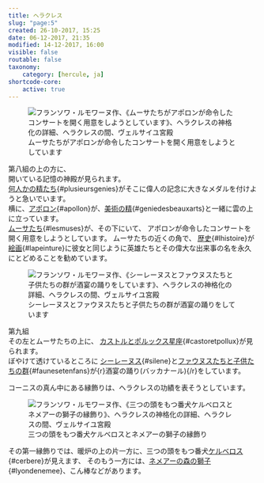 ```yaml
---
title: ヘラクレス
slug: "page:5"
created: 26-10-2017, 15:25
date: 06-12-2017, 21:35
modified: 14-12-2017, 16:00
visible: false
routable: false
taxonomy:
    category: [hercule, ja]
shortcode-core:
    active: true
---
```

<figure><picture>
<source 
sizes="(max-width: 767px) 98vw, (min-width: 959px) 50vw, 86vw"
srcset="
/user/sites/docs/pages/01.home/02.versailles/01.palais/01.hercule/05.hercule_5/hercule10-280.webp 280w,
/user/sites/docs/pages/01.home/02.versailles/01.palais/01.hercule/05.hercule_5/hercule10-380.webp 380w,
/user/sites/docs/pages/01.home/02.versailles/01.palais/01.hercule/05.hercule_5/hercule10-480.webp 480w,
/user/sites/docs/pages/01.home/02.versailles/01.palais/01.hercule/05.hercule_5/hercule10-640.webp 640w,
/user/sites/docs/pages/01.home/02.versailles/01.palais/01.hercule/05.hercule_5/hercule10-840.webp 840w,
/user/sites/docs/pages/01.home/02.versailles/01.palais/01.hercule/05.hercule_5/hercule10-1280.webp 1280w,
/user/sites/docs/pages/01.home/02.versailles/01.palais/01.hercule/05.hercule_5/hercule10-1600.webp 1600w,
/user/sites/docs/pages/01.home/02.versailles/01.palais/01.hercule/05.hercule_5/hercule10-1920.webp 1920w"
type="image/webp" />
<img src="/user/sites/docs/pages/01.home/02.versailles/01.palais/01.hercule/05.hercule_5/hercule10-640.jpg" alt="フランソワ・ルモワーヌ作、《ムーサたちがアポロンが命令したコンサートを開く用意をしようとしています》、ヘラクレスの神格化の詳細、ヘラクレスの間、ヴェルサイユ宮殿" title="フランソワ・ルモワーヌ作、《ムーサたちがアポロンが命令したコンサートを開く用意をしようとしています》、ヘラクレスの神格化の詳細、ヘラクレスの間、ヴェルサイユ宮殿" usemap="#img_hercule10"
sizes="(max-width: 767px) 98vw, (min-width: 959px) 50vw, 86vw"
srcset="
/user/sites/docs/pages/01.home/02.versailles/01.palais/01.hercule/05.hercule_5/hercule10-280.jpg 280w,
/user/sites/docs/pages/01.home/02.versailles/01.palais/01.hercule/05.hercule_5/hercule10-380.jpg 380w,
/user/sites/docs/pages/01.home/02.versailles/01.palais/01.hercule/05.hercule_5/hercule10-480.jpg 480w,
/user/sites/docs/pages/01.home/02.versailles/01.palais/01.hercule/05.hercule_5/hercule10-640.jpg 640w,
/user/sites/docs/pages/01.home/02.versailles/01.palais/01.hercule/05.hercule_5/hercule10-840.jpg 840w,
/user/sites/docs/pages/01.home/02.versailles/01.palais/01.hercule/05.hercule_5/hercule10-1280.jpg 1280w,
/user/sites/docs/pages/01.home/02.versailles/01.palais/01.hercule/05.hercule_5/hercule10-1600.jpg 1600w,
/user/sites/docs/pages/01.home/02.versailles/01.palais/01.hercule/05.hercule_5/hercule10-1920.jpg 1920w" />
</picture><figcaption>ムーサたちがアポロンが命令したコンサートを開く用意をしようとしています</figcaption><map name="img_hercule10" id="img_hercule10">
<area id="area_plusieursgenies" alt="何人かの精たち" title="何人かの精たち" href="#plusieursgenies" shape="poly" coords="82,220,84,215,88,210,84,205,84,203,89,209,91,204,94,210,92,223,94,225,102,222,103,211,106,211,109,210,110,204,115,209,121,208,123,199,119,198,118,195,119,193,120,197,125,196,124,188,138,185,138,196,137,202,139,206,144,205,145,209,148,212,155,213,159,219,164,217,167,210,171,217,177,230,182,228,180,221,182,223,187,219,182,213,178,213,181,207,177,202,178,200,182,203,184,196,182,193,180,192,181,186,175,181,169,187,167,176,160,175,160,179,154,178,149,178,152,176,151,169,143,175,141,174,142,168,141,162,131,164,129,172,133,180,138,184,124,188,117,188,110,190,108,194,106,191,107,187,106,181,100,184,96,191,96,198,103,198,96,197,92,186,86,186,85,179,82,177,84,168,85,159,89,158,85,157,80,171,77,173,78,170,76,166,69,167,67,176,61,178,60,185,67,190,67,198,68,204,73,208,76,217">
<area id="area_apollon" alt="アポロン" title="アポロン" href="#apollon" shape="poly" coords="201,293,207,299,223,296,230,303,237,303,242,307,254,316,258,329,260,337,276,345,274,351,278,358,296,362,289,353,285,341,288,334,292,322,289,309,303,298,299,293,292,296,284,302,281,292,278,285,278,277,284,278,291,277,298,271,300,264,295,256,286,252,271,262,273,259,269,252,261,243,246,240,243,236,238,228,243,224,235,207,235,219,228,218,230,229,229,233,218,225,211,234,214,241,205,245,208,254,218,255,223,262,230,266,240,269,237,278,228,281,223,287,217,289,214,285,206,287">
<area id="area_geniedesbeauxarts" alt="美術の精" title="美術の精" href="#geniedesbeauxarts" shape="poly" coords="289,333,293,338,301,334,301,328,299,328,305,327,311,333,310,339,303,339,306,343,317,344,322,347,323,356,323,363,331,369,332,376,335,377,340,385,342,374,334,365,331,355,328,344,324,342,323,336,333,340,340,347,351,349,351,342,347,341,334,331,336,328,342,330,360,325,359,319,340,315,328,316,321,321,321,323,316,322,320,313,313,302,302,304,303,313,299,319">
<area id="area_lesmuses" alt="ムーサたち" title="ムーサたち" href="#lesmuses" shape="poly" coords="11,421,56,422,46,429,75,432,75,420,108,423,108,432,148,435,126,456,133,460,156,451,177,456,178,464,158,492,204,487,229,512,265,538,285,536,277,526,283,512,284,475,308,466,329,472,332,484,348,493,359,477,364,465,351,441,343,438,344,429,353,430,373,420,381,410,412,421,419,429,429,432,443,433,457,438,459,444,462,456,465,462,478,451,478,436,485,434,488,415,482,403,493,389,513,393,524,383,531,395,531,412,536,413,541,391,549,378,546,370,553,357,560,357,555,343,555,321,562,331,567,327,571,324,573,303,569,293,567,280,570,268,559,263,559,250,564,246,570,245,578,248,579,240,571,239,564,239,557,241,556,229,546,229,532,231,523,239,519,247,515,246,506,251,505,239,495,233,482,232,470,241,466,256,456,257,440,259,438,267,442,273,450,276,455,284,457,294,455,302,444,302,431,299,424,310,422,323,422,334,413,331,405,338,402,328,393,323,383,323,376,332,375,343,380,349,394,354,398,363,400,372,397,378,383,370,376,375,365,374,379,385,386,383,403,394,405,402,413,406,412,421,381,410,383,401,351,403,335,399,335,388,337,378,326,372,316,376,309,384,315,391,299,395,293,391,298,386,298,377,288,372,276,375,271,385,267,391,257,390,254,377,261,369,264,362,263,353,255,350,248,351,249,348,257,343,253,335,243,330,231,328,222,335,213,332,205,332,203,339,207,350,190,355,197,351,197,342,194,331,185,327,166,329,165,341,166,349,163,354,159,353,149,358,140,361,134,356,119,358,113,362,107,354,101,360,100,366,95,365,94,371,67,393,47,402,45,398,29,402,20,402">
<area id="area_lhistoire" alt="歴史" title="歴史" href="#lhistoire" shape="poly" coords="313,546,327,545,334,541,343,547,333,557,337,567,351,569,367,579,375,587,387,587,394,583,396,577,407,573,415,562,423,566,424,576,432,579,440,582,448,583,451,574,458,575,461,582,470,580,484,582,490,576,476,572,467,565,473,553,468,537,460,524,455,518,443,520,433,515,420,520,416,515,418,513,408,497,402,494,398,502,393,481,400,474,398,468,395,470,393,460,387,479,385,497,375,518,373,509,369,500,361,497,351,505,351,516,353,524,356,529,347,531,337,530,324,534">
<area id="area_lapeinture" alt="絵画" title="絵画" href="#lapeinture" shape="poly" coords="442,520,456,518,462,526,472,554,466,564,475,572,482,572,488,568,496,568,504,564,515,570,536,564,542,567,549,563,545,555,546,546,538,541,544,534,539,529,538,520,537,509,544,498,542,487,536,478,528,474,529,465,498,421,495,423,491,438,481,449,469,462,455,463,448,469,445,468,442,460,434,452,424,446,414,451,411,464,413,475,422,478,421,485,426,505">
</map></figure>

第八組の上の方に、  
開いている記憶の神殿が見られます。  
[何人かの精たち][1]{#plusieursgenies}がそこに偉人の記念に大きなメダルを付けようと急いでいます。  
横に、[アポロン][2]{#apollon}が、[美術の精][3]{#geniedesbeauxarts}と一緒に雲の上に立っています。  
[ムーサたち][4]{#lesmuses}が、その下にいて、
アポロンが命令したコンサートを開く用意をしようとしています。
ムーサたちの近くの角で、
[歴史][5]{#lhistoire}が[絵画][6]{#lapeinture}に彼女と同じように英雄たちとその偉大な出来事の名を永久にとどめることを勧めています。

<figure><picture>
<source
sizes="(max-width: 767px) 98vw, (min-width: 959px) 50vw, 86vw"
srcset="
/user/sites/docs/pages/01.home/02.versailles/01.palais/01.hercule/05.hercule_5/hercule11-280.webp 280w,
/user/sites/docs/pages/01.home/02.versailles/01.palais/01.hercule/05.hercule_5/hercule11-380.webp 380w,
/user/sites/docs/pages/01.home/02.versailles/01.palais/01.hercule/05.hercule_5/hercule11-480.webp 480w,
/user/sites/docs/pages/01.home/02.versailles/01.palais/01.hercule/05.hercule_5/hercule11-640.webp 640w,
/user/sites/docs/pages/01.home/02.versailles/01.palais/01.hercule/05.hercule_5/hercule11-840.webp 840w,
/user/sites/docs/pages/01.home/02.versailles/01.palais/01.hercule/05.hercule_5/hercule11-1280.webp 1280w,
/user/sites/docs/pages/01.home/02.versailles/01.palais/01.hercule/05.hercule_5/hercule11-1600.webp 1600w,
/user/sites/docs/pages/01.home/02.versailles/01.palais/01.hercule/05.hercule_5/hercule11-1920.webp 1920w"
type="image/webp" />
<img src="/user/sites/docs/pages/01.home/02.versailles/01.palais/01.hercule/05.hercule_5/hercule11-640.jpg" alt="フランソワ・ルモワーヌ作、《シーレーヌスとファウヌスたちと子供たちの群が酒宴の踊りをしています》、ヘラクレスの神格化の詳細、ヘラクレスの間、ヴェルサイユ宮殿" title="フランソワ・ルモワーヌ作、《シーレーヌスとファウヌスたちと子供たちの群が酒宴の踊りをしています》、ヘラクレスの神格化の詳細、ヘラクレスの間、ヴェルサイユ宮殿" usemap="#img_hercule11"
sizes="(max-width: 767px) 98vw, (min-width: 959px) 50vw, 86vw"
srcset="
/user/sites/docs/pages/01.home/02.versailles/01.palais/01.hercule/05.hercule_5/hercule11-280.jpg 280w,
/user/sites/docs/pages/01.home/02.versailles/01.palais/01.hercule/05.hercule_5/hercule11-380.jpg 380w,
/user/sites/docs/pages/01.home/02.versailles/01.palais/01.hercule/05.hercule_5/hercule11-480.jpg 480w,
/user/sites/docs/pages/01.home/02.versailles/01.palais/01.hercule/05.hercule_5/hercule11-640.jpg 640w,
/user/sites/docs/pages/01.home/02.versailles/01.palais/01.hercule/05.hercule_5/hercule11-840.jpg 840w,
/user/sites/docs/pages/01.home/02.versailles/01.palais/01.hercule/05.hercule_5/hercule11-1280.jpg 1280w,
/user/sites/docs/pages/01.home/02.versailles/01.palais/01.hercule/05.hercule_5/hercule11-1600.jpg 1600w,
/user/sites/docs/pages/01.home/02.versailles/01.palais/01.hercule/05.hercule_5/hercule11-1920.jpg 1920w" />
</picture><figcaption>シーレーヌスとファウヌスたちと子供たちの群が酒宴の踊りをしています</figcaption><map name="img_hercule11" id="img_hercule11">
<area id="area_castoretpollux" alt="カストルとポルックス星座" title="カストルとポルックス星座" href="#castoretpollux" shape="poly" coords="348,283,355,284,362,275,369,270,384,267,394,265,397,266,403,264,410,267,412,276,414,278,424,275,429,279,436,284,445,284,450,276,457,282,467,289,450,302,452,307,502,271,497,267,474,282,464,275,461,269,461,257,458,256,462,249,461,239,456,231,448,231,446,237,438,231,434,225,429,234,418,224,406,225,406,236,408,242,408,249,405,240,401,239,395,246,389,229,393,229,398,233,405,228,391,211,371,216,364,210,353,215,350,220,347,219,341,224,334,221,320,234,320,238,311,241,327,249,333,245,333,258,342,258,343,260,333,270,332,276,339,279">
<area id="area_silene" alt="シーレーヌス" title="シーレーヌス" href="#silene" shape="poly" coords="448,408,455,405,446,394,442,383,450,393,455,403,462,409,473,408,466,401,459,388,450,382,459,382,460,379,447,377,443,368,446,362,449,363,449,357,452,350,440,350,438,355,441,359,439,365,435,365,430,358,425,359,431,351,430,344,422,340,415,345,415,352,411,356,417,361,426,365,424,368,409,365,409,374,414,380,423,385,423,392,431,399,430,407,438,413">
<area id="area_faunesetenfans" alt="ファウヌスたちと子供たちの群" title="ファウヌスたちと子供たちの群" href="#faunesetenfans" shape="poly" coords="441,343,445,349,452,351,462,360,469,364,463,373,451,376,456,371,455,364,447,364,443,369,450,377,461,380,471,388,469,380,478,382,482,390,489,391,495,383,491,366,483,361,488,358,488,350,481,343,474,349,472,355,465,350,458,342,449,331,441,343,423,336,414,347,412,354,413,357,426,364,425,367,410,365,409,374,413,379,423,385,418,392,412,396,408,405,398,408,386,401,371,400,365,411,364,420,354,423,354,435,347,441,337,442,328,437,320,431,314,439,308,433,310,421,315,413,319,408,320,399,329,398,333,403,341,403,341,397,351,401,354,410,356,415,365,410,371,400,368,391,371,381,366,376,368,366,376,369,380,364,390,367,388,358,391,346,399,336,403,339,403,331,412,327,420,330,423,336">
</map></figure>

第九組  
その左とムーサたちの上に、
[カストルとポルックス星座][7]{#castoretpollux}が見られます。  
ぼやけて透けているところに
[シーレーヌス][8]{#silene}と[ファウヌスたちと子供たちの群][9]{#faunesetenfans}が{r}酒宴の踊り(バッカナール){/r}をしています。

コーニスの真ん中にある縁飾りは、ヘラクレスの功績を表そうとしています。  

<figure><picture>
<source
sizes="(max-width: 767px) 98vw, (min-width: 959px) 50vw, 86vw"
srcset="
/user/sites/docs/pages/01.home/02.versailles/01.palais/01.hercule/05.hercule_5/hercule12-280.webp 280w,
/user/sites/docs/pages/01.home/02.versailles/01.palais/01.hercule/05.hercule_5/hercule12-380.webp 380w,
/user/sites/docs/pages/01.home/02.versailles/01.palais/01.hercule/05.hercule_5/hercule12-480.webp 480w,
/user/sites/docs/pages/01.home/02.versailles/01.palais/01.hercule/05.hercule_5/hercule12-640.webp 640w,
/user/sites/docs/pages/01.home/02.versailles/01.palais/01.hercule/05.hercule_5/hercule12-840.webp 840w,
/user/sites/docs/pages/01.home/02.versailles/01.palais/01.hercule/05.hercule_5/hercule12-1280.webp 1280w,
/user/sites/docs/pages/01.home/02.versailles/01.palais/01.hercule/05.hercule_5/hercule12-1600.webp 1600w,
/user/sites/docs/pages/01.home/02.versailles/01.palais/01.hercule/05.hercule_5/hercule12-1920.webp 1920w"
type="image/webp" />
<img src="/user/sites/docs/pages/01.home/02.versailles/01.palais/01.hercule/05.hercule_5/hercule12-640.jpg" alt="フランソワ・ルモワーヌ作、《三つの頭をもつ番犬ケルベロスとネメアーの獅子の縁飾り》、ヘラクレスの神格化の詳細、ヘラクレスの間、ヴェルサイユ宮殿" title="フランソワ・ルモワーヌ作、《三つの頭をもつ番犬ケルベロスとネメアーの獅子の縁飾り》、ヘラクレスの神格化の詳細、ヘラクレスの間、ヴェルサイユ宮殿" usemap="#img_hercule12"
sizes="(max-width: 767px) 98vw, (min-width: 959px) 50vw, 86vw"
srcset="
/user/sites/docs/pages/01.home/02.versailles/01.palais/01.hercule/05.hercule_5/hercule12-280.jpg 280w,
/user/sites/docs/pages/01.home/02.versailles/01.palais/01.hercule/05.hercule_5/hercule12-380.jpg 380w,
/user/sites/docs/pages/01.home/02.versailles/01.palais/01.hercule/05.hercule_5/hercule12-480.jpg 480w,
/user/sites/docs/pages/01.home/02.versailles/01.palais/01.hercule/05.hercule_5/hercule12-640.jpg 640w,
/user/sites/docs/pages/01.home/02.versailles/01.palais/01.hercule/05.hercule_5/hercule12-840.jpg 840w,
/user/sites/docs/pages/01.home/02.versailles/01.palais/01.hercule/05.hercule_5/hercule12-1280.jpg 1280w,
/user/sites/docs/pages/01.home/02.versailles/01.palais/01.hercule/05.hercule_5/hercule12-1600.jpg 1600w,
/user/sites/docs/pages/01.home/02.versailles/01.palais/01.hercule/05.hercule_5/hercule12-1920.jpg 1920w" />
</picture><figcaption>三つの頭をもつ番犬ケルベロスとネメアーの獅子の縁飾り</figcaption><map name="img_hercule12" id="img_hercule12">
<area id="area_cerbere" alt="ケルベロス" title="ケルベロス" href="#cerbere" shape="poly" coords="215,226,223,212,229,213,239,210,243,194,241,185,238,186,237,194,230,184,220,182,218,176,223,171,230,171,222,167,226,163,221,157,209,159,199,167,198,173,178,171,167,181,164,195,170,199,173,202,182,200,189,198,195,203,194,209,202,215,206,218,209,220,210,223">
<area id="area_lyondenemee" alt="ネメアーの森の獅子" title="ネメアーの森の獅子" href="#lyondenemee" shape="poly" coords="330,133,326,147,328,153,331,155,335,158,335,168,338,170,341,169,341,176,346,179,354,170,351,180,357,177,351,186,356,191,358,199,353,208,351,216,358,216,362,212,362,203,366,192,366,185,371,180,379,192,372,201,373,206,369,214,371,217,375,211,380,209,387,211,385,203,381,198,379,192,371,180,372,173,376,164,374,161,367,151,364,153,360,147,358,148,356,143,348,142,344,141,335,141,326,146,329,133,314,128,306,122,305,125,290,120,281,123,278,130,279,135,294,136,306,139,313,138,317,139">
</map></figure>

その第一縁飾りでは、暖炉の上の片一方に、三つの頭をもつ番犬[ケルベロス][10]{#cerbere}が見えます、
そのもう一方には、[ネメアーの森の獅子][11]{#lyondenemee}、こん棒などがあります。

[1]: #area_plusieursgenies "何人かの精たち"
[2]: #area_apollon "アポロン"
[3]: #area_geniedesbeauxarts "美術の精"
[4]: #area_lesmuses "ムーサたち"
[5]: #area_lhistoire "歴史"
[6]: #area_lapeinture "絵画"
[7]: #area_castoretpollux "カストルとポルックス星座"
[8]: #area_silene "シーレーヌス"
[9]: #area_faunesetenfans "ファウヌスたちと子供たちの群"
[10]: #area_cerbere "ケルベロス"
[11]: #area_lyondenemee "ネメアーの森の獅子"
